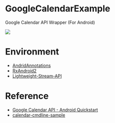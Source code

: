 # GoogleCalendarExample
Google Calendar API Wrapper (For Android)

![](https://github.com/xeyez/GoogleCalendarExample/blob/master/screenshot.jpg)

# Environment
- [AndridAnnotations](http://androidannotations.org/)
- [RxAndroid2](https://github.com/ReactiveX/RxAndroid)
- [Lightweight-Stream-API](https://github.com/aNNiMON/Lightweight-Stream-API)

# Reference
- [Google Calendar API - Android Quickstart](https://developers.google.com/google-apps/calendar/quickstart/android#step_4_prepare_the_project)
- [calendar-cmdline-sample](https://github.com/google/google-api-java-client-samples/tree/master/calendar-cmdline-sample)
